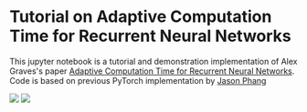 # Tutorial on Adaptive Computation Time for Recurrent Neural Networks

This jupyter notebook is a tutorial and demonstration implementation of Alex Graves's paper [Adaptive Computation Time for Recurrent Neural Networks](https://arxiv.org/pdf/1603.08983.pdf). Code is based on previous PyTorch implementation by [Jason Phang](https://github.com/zphang/adaptive-computation-time-pytorch)

<img src="https://miro.medium.com/max/729/1*4pOFTSf6clGBToAriB4i5w.png">

<img src="https://miro.medium.com/max/1972/1*5dULqBM2KKGlQTHrKCeR3Q.png">
